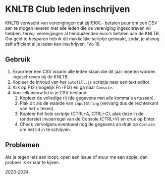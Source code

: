 # KNLTB Club leden inschrijven
KNLTB verwacht van verenigingen dat zij €100,- betalen puur om een CSV aan te mogen leveren met alle leden die de vereniging ingeschreven wil hebben, terwijl verenigingen al tienduizenden euro's betalen aan de KNLTB. Om geld te besparen heb ik dit makkelijke scriptje gemaakt, zodat je alsnog zelf efficiënt al je leden kan inschrijven. 'Vo 19. 

## Gebruik
1. Exporteer een CSV waarin alle leden staan die dit jaar moeten worden ingeschreven bij de KNLTB.
2. Kopieer de inhoud van het `autofill.js` scriptje naar een text editor.
3. Klik op F12 (mogelijk Fn+F12) en ga naar `Console`.
4. Voor elk nieuw lid in je CSV bestand:
    1. Kopieer de volledige rij (de gegevens met alle komma's ertussen).
    6. Plak dit als de waarde van `inputString` (vervang dus de rechterkant van het = teken).
    7. Kopieer het hele scriptje (CTRL+A, CTRL+C), plak deze in de (onderste) invoerregel van de Console (CTRL+V) en druk op Enter.
    8. Check vervolgens eventueel nog de gegevens en druk op `Opslaan` om het lid in te schrijven.

## Problemen
Als je tegen iets aan loopt, open een issue of stuur me een appje, dan probeer ik ernaar te kijken.

_2023-2024_
